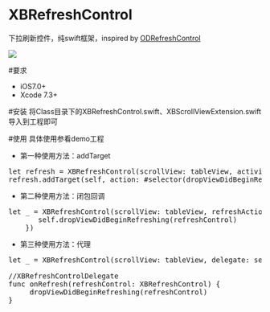# XBRefreshControl
下拉刷新控件，纯swift框架，inspired by [ODRefreshControl](https://github.com/Sephiroth87/ODRefreshControl)

![](https://github.com/xiabob/XBRefreshControl/blob/master/screenshots/sam.gif)

#要求
* iOS7.0+
* Xcode 7.3+ 

#安装
将Class目录下的XBRefreshControl.swift、XBScrollViewExtension.swift导入到工程即可

#使用
具体使用参看demo工程
* 第一种使用方法：addTarget


<pre>
let refresh = XBRefreshControl(scrollView: tableView, activityIndicatorView: UIActivityIndicatorView(activityIndicatorStyle: .Gray), delegate: nil, refreshAction: nil)
refresh.addTarget(self, action: #selector(dropViewDidBeginRefreshing), forControlEvents: .ValueChanged)
</pre>

* 第二种使用方法：闭包回调

<pre>
let _ = XBRefreshControl(scrollView: tableView, refreshAction: { [unowned self](refreshControl) in
       self.dropViewDidBeginRefreshing(refreshControl)
    })
</pre>

*  第三种使用方法：代理
 
<pre>
let _ = XBRefreshControl(scrollView: tableView, delegate: self)

//XBRefreshControlDelegate
func onRefresh(refreshControl: XBRefreshControl) {
     dropViewDidBeginRefreshing(refreshControl)
}
</pre>
